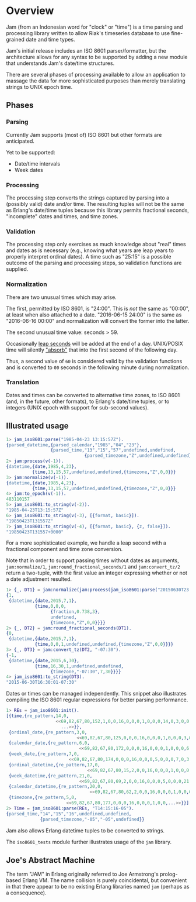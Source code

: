 # Overview
Jam (from an Indonesian word for "clock" or "time") is a time parsing
and processing library written to allow Riak's timeseries database to
use fine-grained date and time types.

Jam's initial release includes an ISO 8601 parser/formatter, but the
architecture allows for any syntax to be supported by adding a new
module that understands Jam's date/time structures.

There are several phases of processing available to allow an
application to massage the data for more sophisticated purposes than
merely translating strings to UNIX epoch time.

## Phases

### Parsing

Currently Jam supports (most of) ISO 8601 but other formats are
anticipated.

Yet to be supported:

* Date/time intervals
* Week dates

### Processing

The processing step converts the strings captured by parsing into a
(possibly valid) date and/or time. The resulting tuples will not be
the same as Erlang's date/time tuples because this library permits
fractional seconds, "incomplete" dates and times, and time zones.

### Validation

The processing step only exercises as much knowledge about "real"
times and dates as is necessary (e.g., knowing what years are leap
years to properly interpret ordinal dates). A time such as "25:15" is
a possible outcome of the parsing and processing steps, so validation
functions are supplied.

### Normalization

There are two unusual times which may arise.

The first, permitted by ISO 8601, is "24:00". This is *not* the same
as "00:00", at least when also attached to a date. "2016-06-15 24:00"
is the same as "2016-06-16 00:00" and normalization will convert the
former into the latter.

The second unusual time value: seconds > 59.

Occasionally [leap seconds](https://en.wikipedia.org/wiki/Leap_second)
will be added at the end of a day. UNIX/POSIX time will silently
["absorb"](https://en.wikipedia.org/wiki/Unix_time#Leap_seconds) that
into the first second of the following day.

Thus, a second value of `60` is considered valid by the validation
functions and is converted to `00` seconds in the following minute
during normalization.

### Translation

Dates and times can be converted to alternative time zones, to ISO
8601 (and, in the future, other formats), to Erlang's date/time
tuples, or to integers (UNIX epoch with support for sub-second
values).

## Illustrated usage


```erlang
1> jam_iso8601:parse("1985-04-23 13:15:57Z").
{parsed_datetime,{parsed_calendar,"1985","04","23"},
                 {parsed_time,"13","15","57",undefined,undefined,
                              {parsed_timezone,"Z",undefined,undefined}}}
2> jam:process(v(-1)).
{datetime,{date,1985,4,23},
          {time,13,15,57,undefined,undefined,{timezone,"Z",0,0}}}
3> jam:normalize(v(-1)).
{datetime,{date,1985,4,23},
          {time,13,15,57,undefined,undefined,{timezone,"Z",0,0}}}
4> jam:to_epoch(v(-1)).
483110157
5> jam_iso8601:to_string(v(-2)).
"1985-04-23T13:15:57Z"
6> jam_iso8601:to_string(v(-3), [{format, basic}]).
"19850423T131557Z"
7> jam_iso8601:to_string(v(-4), [{format, basic}, {z, false}]).
"19850423T131557+0000"
```

For a more sophisticated example, we handle a leap second with a
fractional component and time zone conversion.

Note that in order to support passing times without dates as
arguments, `jam:normalize/1`, `jam:round_fractional_seconds/1` and
`jam:convert_tz/2` return a two-tuple, with the first value an integer
expressing whether or not a date adjustment resulted.

```erlang
1> {_, DT1} = jam:normalize(jam:process(jam_iso8601:parse("20150630T23:59:60.738Z"))).
{1,
 {datetime,{date,2015,7,1},
           {time,0,0,0,
                 {fraction,0.738,3},
                 undefined,
                 {timezone,"Z",0,0}}}}
2> {_, DT2} = jam:round_fractional_seconds(DT1).
{0,
 {datetime,{date,2015,7,1},
           {time,0,0,1,undefined,undefined,{timezone,"Z",0,0}}}}
3> {_, DT3} = jam:convert_tz(DT2, "-07:30").
{-1,
 {datetime,{date,2015,6,30},
           {time,16,30,1,undefined,undefined,
                 {timezone,"-07:30",7,30}}}}
4> jam_iso8601:to_string(DT3).
"2015-06-30T16:30:01-07:30"
```

Dates or times can be managed independently. This snippet also
illustrates compiling the ISO 8601 regular expressions for better
parsing performance.

```erlang
1> REs = jam_iso8601:init().
[{time,{re_pattern,14,0,
                   <<69,82,67,80,152,1,0,0,16,0,0,0,1,0,0,0,14,0,3,0,0,0,
                     ...>>}},
 {ordinal_date,{re_pattern,3,0,
                           <<69,82,67,80,125,0,0,0,16,0,0,0,1,0,0,0,3,0,0,0,0,...>>}},
 {calendar_date,{re_pattern,6,0,
                            <<69,82,67,80,172,0,0,0,16,0,0,0,1,0,0,0,6,0,3,0,...>>}},
 {week_date,{re_pattern,7,0,
                        <<69,82,67,80,174,0,0,0,16,0,0,0,5,0,0,0,7,0,3,...>>}},
 {ordinal_datetime,{re_pattern,17,0,
                               <<69,82,67,80,15,2,0,0,16,0,0,0,1,0,0,0,17,0,...>>}},
 {week_datetime,{re_pattern,21,0,
                            <<69,82,67,80,69,2,0,0,16,0,0,0,5,0,0,0,21,...>>}},
 {calendar_datetime,{re_pattern,20,0,
                                <<69,82,67,80,62,2,0,0,16,0,0,0,1,0,0,0,...>>}},
 {timezone,{re_pattern,5,0,
                       <<69,82,67,80,177,0,0,0,16,0,0,0,1,0,0,...>>}}]
2> Time = jam_iso8601:parse(REs, "T14:15:16-05").
{parsed_time,"14","15","16",undefined,undefined,
             {parsed_timezone,"-05","-05",undefined}}
```

Jam also allows Erlang datetime tuples to be converted to strings.

The `iso8601_tests` module further illustrates usage of the `jam`
library.

## Joe's Abstract Machine

The term "JAM" in Erlang originally referred to Joe Armstrong's
prolog-based Erlang VM. The name collision is purely coincidental, but
convenient in that there appear to be no existing Erlang libraries
named `jam` (perhaps as a consequence).
